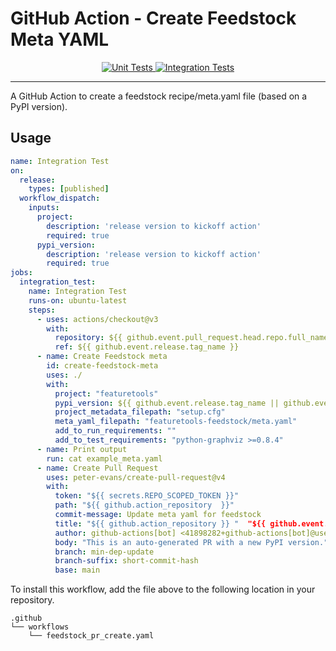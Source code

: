 # GitHub Action - Create Feedstock Meta YAML

<p align="center">
    <a href="https://github.com/alteryx/create-feedstock-meta-yaml/actions/workflows/unit_tests.yml" target="_blank">
        <img src="https://github.com/alteryx/create-feedstock-meta-yaml/actions/workflows/unit_tests.yml/badge.svg" alt="Unit Tests" />
    </a>
    <a href="https://github.com/alteryx/create-feedstock-meta-yaml/actions/workflows/integration_tests.yaml" target="_blank">
        <img src="https://github.com/alteryx/create-feedstock-meta-yaml/actions/workflows/integration_tests.yaml/badge.svg" alt="Integration Tests" />
    </a>
</p>
<hr>

A GitHub Action to create a feedstock recipe/meta.yaml file (based on a PyPI version).

## Usage

```yaml
name: Integration Test
on:
  release:
    types: [published]
  workflow_dispatch:
    inputs:
      project:
        description: 'release version to kickoff action'
        required: true
      pypi_version:
        description: 'release version to kickoff action'
        required: true
jobs:
  integration_test:
    name: Integration Test
    runs-on: ubuntu-latest
    steps:
      - uses: actions/checkout@v3
        with:
          repository: ${{ github.event.pull_request.head.repo.full_name }}
          ref: ${{ github.event.release.tag_name }}
      - name: Create Feedstock meta
        id: create-feedstock-meta
        uses: ./
        with:
          project: "featuretools"
          pypi_version: ${{ github.event.release.tag_name || github.event.inputs.pypi_version }}
          project_metadata_filepath: "setup.cfg"
          meta_yaml_filepath: "featuretools-feedstock/meta.yaml"
          add_to_run_requirements: ""
          add_to_test_requirements: "python-graphviz >=0.8.4"
      - name: Print output
        run: cat example_meta.yaml
      - name: Create Pull Request
        uses: peter-evans/create-pull-request@v4
        with:
          token: "${{ secrets.REPO_SCOPED_TOKEN }}"
          path: "${{ github.action_repository  }}"
          commit-message: Update meta yaml for feedstock
          title: "${{ github.action_repository }} "  "${{ github.event.release.tag_name }} - Instant"
          author: github-actions[bot] <41898282+github-actions[bot]@users.noreply.github.com>
          body: "This is an auto-generated PR with a new PyPI version."
          branch: min-dep-update
          branch-suffix: short-commit-hash
          base: main
```

To install this workflow, add the file above to the following location in your repository.

```
.github
└── workflows
    └── feedstock_pr_create.yaml
```

